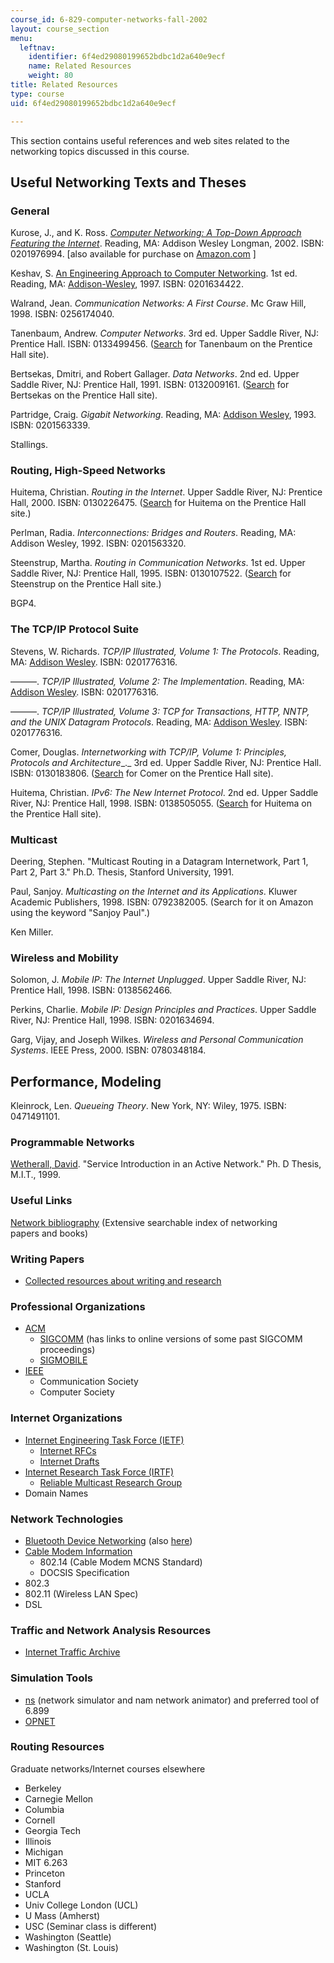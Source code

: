 ```yaml
---
course_id: 6-829-computer-networks-fall-2002
layout: course_section
menu:
  leftnav:
    identifier: 6f4ed29080199652bdbc1d2a640e9ecf
    name: Related Resources
    weight: 80
title: Related Resources
type: course
uid: 6f4ed29080199652bdbc1d2a640e9ecf

---
```


This section contains useful references and web sites related to the networking topics discussed in this course.

Useful Networking Texts and Theses
----------------------------------

### General

Kurose, J., and K. Ross. [_Computer Networking: A Top-Down Approach Featuring the Internet_](http://wps.aw.com/aw_kurose_network_2/). Reading, MA: Addison Wesley Longman, 2002. ISBN: 0201976994. \[also available for purchase on [Amazon.com](http://www.amazon.com/exec/obidos/ASIN/0201976994#/ref=nosim/mitopencourse-20) \]

Keshav, S. [An Engineering Approach to Computer Networking](http://www.cs.cornell.edu/home/skeshav/book/slides/). 1st ed. Reading, MA: [Addison-Wesley](http://www.cs.cornell.edu/home/skeshav/book/slides/), 1997. ISBN: 0201634422.

Walrand, Jean. _Communication Networks: A First Course_. Mc Graw Hill, 1998. ISBN: 0256174040.

Tanenbaum, Andrew. _Computer Networks_. 3rd ed. Upper Saddle River, NJ: Prentice Hall. ISBN: 0133499456. ([Search](http://vig.prenhall.com/search) for Tanenbaum on the Prentice Hall site).

Bertsekas, Dmitri, and Robert Gallager. _Data Networks_. 2nd ed. Upper Saddle River, NJ: Prentice Hall, 1991. ISBN: 0132009161. ([Search](http://vig.prenhall.com/search) for Bertsekas on the Prentice Hall site).

Partridge, Craig. _Gigabit Networking_. Reading, MA: [Addison Wesley](http://www.awprofessional.com/catalog/product.asp?product_id={9D5D6C5C-8469-431C-BFBA-09B716BBC870}), 1993. ISBN: 0201563339.

Stallings.

### Routing, High-Speed Networks

Huitema, Christian. _Routing in the Internet_. Upper Saddle River, NJ: Prentice Hall, 2000. ISBN: 0130226475. ([Search](http://vig.prenhall.com/search) for Huitema on the Prentice Hall site.)

Perlman, Radia. _Interconnections: Bridges and Routers_. Reading, MA: Addison Wesley, 1992. ISBN: 0201563320.

Steenstrup, Martha. _Routing in Communication Networks_. 1st ed. Upper Saddle River, NJ: Prentice Hall, 1995. ISBN: 0130107522. ([Search](http://vig.prenhall.com/search) for Steenstrup on the Prentice Hall site.)

BGP4.

### The TCP/IP Protocol Suite

Stevens, W. Richards. _TCP/IP Illustrated, Volume 1: The Protocols_. Reading, MA: [Addison Wesley](http://www.awprofessional.com/catalog/product.asp?product_id={77AE61E3-FBC0-4EB3-ACEE-C3AD04B3A0D6}). ISBN: 0201776316.

———. _TCP/IP Illustrated, Volume 2: The Implementation_. Reading, MA: [Addison Wesley](http://www.awprofessional.com/catalog/product.asp?product_id={77AE61E3-FBC0-4EB3-ACEE-C3AD04B3A0D6}). ISBN: 0201776316.

———. _TCP/IP Illustrated, Volume 3: TCP for Transactions, HTTP, NNTP, and the UNIX Datagram Protocols_. Reading, MA: [Addison Wesley](http://www.awprofessional.com/catalog/product.asp?product_id={77AE61E3-FBC0-4EB3-ACEE-C3AD04B3A0D6}). ISBN: 0201776316.

Comer, Douglas. _Internetworking with TCP/IP, Volume 1: Principles, Protocols and Architecture__._ 3rd ed. Upper Saddle River, NJ: Prentice Hall. ISBN: 0130183806. ([Search](http://vig.prenhall.com/search) for Comer on the Prentice Hall site).

Huitema, Christian. _IPv6: The New Internet Protocol_. 2nd ed. Upper Saddle River, NJ: Prentice Hall, 1998. ISBN: 0138505055. ([Search](http://vig.prenhall.com/search) for Huitema on the Prentice Hall site).

### Multicast

Deering, Stephen. "Multicast Routing in a Datagram Internetwork, Part 1, Part 2, Part 3." Ph.D. Thesis, Stanford University, 1991.

Paul, Sanjoy. _Multicasting on the Internet and its Applications_. Kluwer Academic Publishers, 1998. ISBN: 0792382005. (Search for it on Amazon using the keyword "Sanjoy Paul".)

Ken Miller.

### Wireless and Mobility

Solomon, J. _Mobile IP: The Internet Unplugged_. Upper Saddle River, NJ: Prentice Hall, 1998. ISBN: 0138562466.

Perkins, Charlie. _Mobile IP: Design Principles and Practices_. Upper Saddle River, NJ: Prentice Hall, 1998. ISBN: 0201634694.

Garg, Vijay, and Joseph Wilkes. _Wireless and Personal Communication Systems_. IEEE Press, 2000. ISBN: 0780348184.

Performance, Modeling
---------------------

Kleinrock, Len. _Queueing Theory_. New York, NY: Wiley, 1975. ISBN: 0471491101.

### Programmable Networks

[Wetherall, David](http://djw.cs.washington.edu//). "Service Introduction in an Active Network." Ph. D Thesis, M.I.T., 1999.

### Useful Links

[Network bibliography](http://www.cs.columbia.edu/~hgs/netbib/) (Extensive searchable index of networking papers and books)

### Writing Papers

*   [Collected resources about writing and research](http://www-2.cs.cmu.edu/afs/cs.cmu.edu/user/mleone/web/how-to.html)

### Professional Organizations

*   [ACM](http://www.acm.org/)
    *   [SIGCOMM](http://www.acm.org/sigcomm/) (has links to online versions of some past SIGCOMM proceedings)
    *   [SIGMOBILE](http://www.acm.org/sigmobile/)
*   [IEEE](http://www.ieee.org/portal/index.jsp)
    *   Communication Society
    *   Computer Society

### Internet Organizations

*   [Internet Engineering Task Force (IETF)](http://www.ietf.org/)
    *   [Internet RFCs](http://www.ietf.org/rfc.html)
    *   [Internet Drafts](http://www.ietf.org/ID.html)
*   [Internet Research Task Force (IRTF)](http://www.irtf.org/)
    *   [Reliable Multicast Research Group](http://irtf.org/concluded/rmrg)
*   Domain Names

### Network Technologies

*   [Bluetooth Device Networking](http://www.bluetooth.com/) (also [here](https://www.bluetooth.org/))
*   [Cable Modem Information](http://www.cablelabs.com/)
    *   802.14 (Cable Modem MCNS Standard)
    *   DOCSIS Specification
*   802.3
*   802.11 (Wireless LAN Spec)
*   DSL

### Traffic and Network Analysis Resources

*   [Internet Traffic Archive](http://ita.ee.lbl.gov/)

### Simulation Tools

*   [ns](http://www.isi.edu/nsnam/ns/) (network simulator and nam network animator) and preferred tool of 6.899
*   [OPNET](http://www.opnet.com/) 

### Routing Resources

Graduate networks/Internet courses elsewhere

*   Berkeley
*   Carnegie Mellon
*   Columbia
*   Cornell
*   Georgia Tech
*   Illinois
*   Michigan
*   MIT 6.263
*   Princeton
*   Stanford
*   UCLA
*   Univ College London (UCL)
*   U Mass (Amherst)
*   USC (Seminar class is different)
*   Washington (Seattle)
*   Washington (St. Louis)